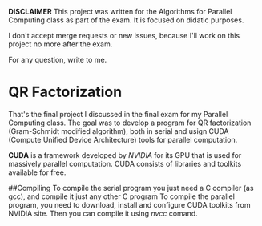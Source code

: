 **DISCLAIMER**
This project was written for the Algorithms for Parallel Computing class as part of the exam.
It is focused on didatic purposes.

I don't accept merge requests or new issues, because I'll work on this project no more after the exam.

For any question, write to me.

# QR Factorization
That's the final project I discussed in the final exam for my Parallel Computing class.
The goal was to develop a program for QR factorization (Gram-Schmidt modified algorithm),
both in serial and usign CUDA (Compute Unified Device Architecture) tools for parallel computation.

**CUDA** is a framework developed by _NVIDIA_ for its GPU that is used for massively parallel computation.
CUDA consists of libraries and toolkits available for free.

##Compiling
To compile the serial program you just need a C compiler (as gcc), and compile it just any other C program
To compile the parallel program, you need to download, install and configure CUDA toolkits from NVIDIA site. Then you can compile it using _nvcc_ comand.
